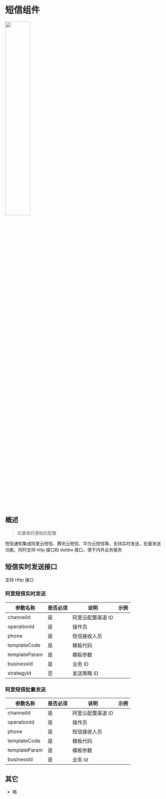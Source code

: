 # 短信组件

<p class="show-images"><img src="/images/undraw_Firmware_jw6u.svg" width="40%" /></p>

## 概述

> 前置做好基础的配置

短信通知集成阿里云短信、腾讯云短信、华为云短信等，支持实时发送，批量发送功能，同时支持 http 接口和 dubbo 接口，便于内外业务服务

## 短信实时发送接口

支持 Http 接口

### 阿里短信实时发送

| 参数名称      | 是否必须 | 说明              | 示例 |
| ------------- | -------- | ----------------- | ---- |
| channelId     | 是       | 阿里云配置渠道 ID |      |
| operationId   | 是       | 操作员            |      |
| phone         | 是       | 短信接收人员      |      |
| templateCode  | 是       | 模板代码          |      |
| templateParam | 是       | 模板参数          |      |
| businessId    | 是       | 业务 ID           |      |
| strategyId    | 否       | 发送策略 ID       |      |

### 阿里短信批量发送

| 参数名称      | 是否必须 | 说明              | 示例 |
| ------------- | -------- | ----------------- | ---- |
| channelId     | 是       | 阿里云配置渠道 ID |      |
| operationId   | 是       | 操作员            |      |
| phone         | 是       | 短信接收人员      |      |
| templateCode  | 是       | 模板代码          |      |
| templateParam | 是       | 模板参数          |      |
| businessId    | 是       | 业务 Id           |      |

## 其它

- 略
